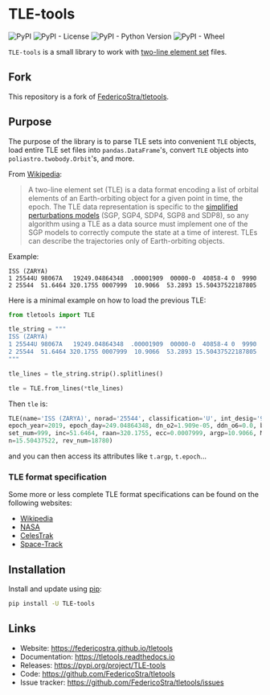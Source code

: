 # TLE-tools

![PyPI](https://img.shields.io/pypi/v/TLE-tools)
![PyPI - License](https://img.shields.io/pypi/l/TLE-tools)
![PyPI - Python Version](https://img.shields.io/pypi/pyversions/TLE-tools)
![PyPI - Wheel](https://img.shields.io/pypi/wheel/TLE-tools)

`TLE-tools` is a small library to work with [two-line element
set](https://en.wikipedia.org/wiki/Two-line_element_set) files.

## Fork

This repository is a fork of
[FedericoStra/tletools](https://github.com/FedericoStra/tletools).

## Purpose

The purpose of the library is to parse TLE sets into convenient `TLE` objects,
load entire TLE set files into `pandas.DataFrame`'s, convert `TLE` objects into
`poliastro.twobody.Orbit`'s, and more.

From [Wikipedia](https://en.wikipedia.org/wiki/Two-line_element_set):

> A two-line element set (TLE) is a data format encoding a list of orbital
elements of an Earth-orbiting object for a given point in time, the epoch.
The TLE data representation is specific to the [simplified perturbations
models](https://en.wikipedia.org/wiki/Simplified_perturbations_models) (SGP,
SGP4, SDP4, SGP8 and SDP8), so any algorithm using a TLE as a data source must
implement one of the SGP models to correctly compute the state at a time of
interest. TLEs can describe the trajectories only of Earth-orbiting objects.

Example:

```
ISS (ZARYA)
1 25544U 98067A   19249.04864348  .00001909  00000-0  40858-4 0  9990
2 25544  51.6464 320.1755 0007999  10.9066  53.2893 15.50437522187805
```

Here is a minimal example on how to load the previous TLE:

```python
from tletools import TLE

tle_string = """
ISS (ZARYA)
1 25544U 98067A   19249.04864348  .00001909  00000-0  40858-4 0  9990
2 25544  51.6464 320.1755 0007999  10.9066  53.2893 15.50437522187805
"""

tle_lines = tle_string.strip().splitlines()

tle = TLE.from_lines(*tle_lines)
```

Then `tle` is:

```python
TLE(name='ISS (ZARYA)', norad='25544', classification='U', int_desig='98067A',
epoch_year=2019, epoch_day=249.04864348, dn_o2=1.909e-05, ddn_o6=0.0, bstar=4.0858e-05,
set_num=999, inc=51.6464, raan=320.1755, ecc=0.0007999, argp=10.9066, M=53.2893,
n=15.50437522, rev_num=18780)
```

and you can then access its attributes like `t.argp`, `t.epoch`...

### TLE format specification

Some more or less complete TLE format specifications can be found on the following websites:

- [Wikipedia](https://en.wikipedia.org/wiki/Two-line_element_set#Format)
- [NASA](https://spaceflight.nasa.gov/realdata/sightings/SSapplications/Post/JavaSSOP/SSOP_Help/tle_def.html)
- [CelesTrak](https://celestrak.com/columns/v04n03/)
- [Space-Track](https://www.space-track.org/documentation#tle)

## Installation

Install and update using [pip](https://pip.pypa.io/en/stable/):
```bash
pip install -U TLE-tools
```

## Links

- Website: https://federicostra.github.io/tletools
- Documentation: https://tletools.readthedocs.io
- Releases: https://pypi.org/project/TLE-tools
- Code: https://github.com/FedericoStra/tletools
- Issue tracker: https://github.com/FedericoStra/tletools/issues
